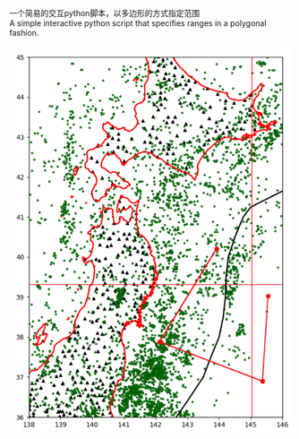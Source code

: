 一个简易的交互python脚本，以多边形的方式指定范围   
A simple interactive python script that specifies ranges in a polygonal fashion.

![test](figs/test.png)